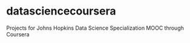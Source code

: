 datasciencecoursera
===================

Projects for Johns Hopkins Data Science Specialization MOOC through Coursera
